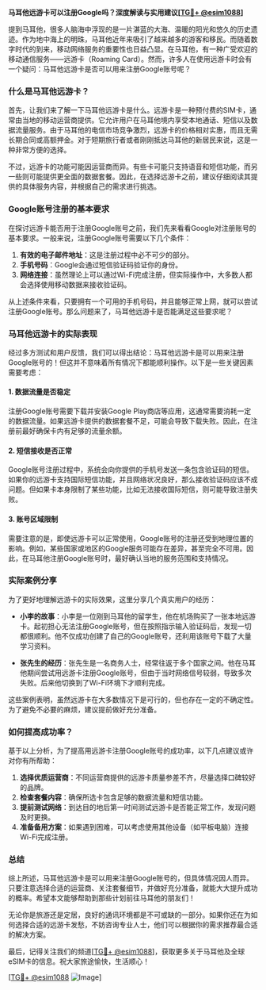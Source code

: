 **马耳他远游卡可以注册Google吗？深度解读与实用建议[[TG💪+ @esim1088](https://t.me/s/esim1088)]**

提到马耳他，很多人脑海中浮现的是一片湛蓝的大海、温暖的阳光和悠久的历史遗迹。作为地中海上的明珠，马耳他近年来吸引了越来越多的游客和移民。而随着数字时代的到来，移动网络服务的重要性也日益凸显。在马耳他，有一种广受欢迎的移动通信服务——远游卡（Roaming Card）。然而，许多人在使用远游卡时会有一个疑问：马耳他远游卡是否可以用来注册Google账号呢？

### 什么是马耳他远游卡？

首先，让我们来了解一下马耳他远游卡是什么。远游卡是一种预付费的SIM卡，通常由当地的移动运营商提供。它允许用户在马耳他境内享受本地通话、短信以及数据流量服务。由于马耳他的电信市场竞争激烈，远游卡的价格相对实惠，而且无需长期合同或高额押金。对于短期旅行者或者刚刚抵达马耳他的新居民来说，这是一种非常方便的选择。

不过，远游卡的功能可能因运营商而异。有些卡可能只支持语音和短信功能，而另一些则可能提供更全面的数据套餐。因此，在选择远游卡之前，建议仔细阅读其提供的具体服务内容，并根据自己的需求进行挑选。

### Google账号注册的基本要求

在探讨远游卡能否用于注册Google账号之前，我们先来看看Google对注册账号的基本要求。一般来说，注册Google账号需要以下几个条件：

1. **有效的电子邮件地址**：这是注册过程中必不可少的部分。
2. **手机号码**：Google会通过短信验证码验证你的身份。
3. **网络连接**：虽然理论上可以通过Wi-Fi完成注册，但实际操作中，大多数人都会选择使用移动数据来接收验证码。

从上述条件来看，只要拥有一个可用的手机号码，并且能够正常上网，就可以尝试注册Google账号。那么问题来了，马耳他远游卡是否能满足这些要求呢？

### 马耳他远游卡的实际表现

经过多方测试和用户反馈，我们可以得出结论：马耳他远游卡是可以用来注册Google账号的！但这并不意味着所有情况下都能顺利操作。以下是一些关键因素需要考虑：

#### 1. 数据流量是否稳定
注册Google账号需要下载并安装Google Play商店等应用，这通常需要消耗一定的数据流量。如果远游卡提供的数据套餐不足，可能会导致下载失败。因此，在注册前最好确保卡内有足够的流量余额。

#### 2. 短信接收是否正常
Google账号注册过程中，系统会向你提供的手机号发送一条包含验证码的短信。如果你的远游卡支持国际短信功能，并且网络状况良好，那么接收验证码应该不成问题。但如果卡本身限制了某些功能，比如无法接收国际短信，则可能导致注册失败。

#### 3. 账号区域限制
需要注意的是，即使远游卡可以正常使用，Google账号的注册还受到地理位置的影响。例如，某些国家或地区的Google服务可能存在差异，甚至完全不可用。因此，在马耳他注册Google账号时，最好确认当地的服务范围和支持情况。

### 实际案例分享

为了更好地理解远游卡的实际效果，这里分享几个真实用户的经历：

- **小李的故事**：小李是一位刚到马耳他的留学生，他在机场购买了一张本地远游卡。起初担心无法注册Google账号，但在按照指示输入验证码后，发现一切都很顺利。他不仅成功创建了自己的Google账号，还利用该账号下载了大量学习资料。

- **张先生的经历**：张先生是一名商务人士，经常往返于多个国家之间。他在马耳他期间尝试用远游卡注册Google账号，但由于当时网络信号较弱，导致多次失败。后来他切换到了Wi-Fi环境下才顺利完成。

这些案例表明，虽然远游卡在大多数情况下是可行的，但也存在一定的不确定性。为了避免不必要的麻烦，建议提前做好充分准备。

### 如何提高成功率？

基于以上分析，为了提高用远游卡注册Google账号的成功率，以下几点建议或许对你有所帮助：

1. **选择优质运营商**：不同运营商提供的远游卡质量参差不齐，尽量选择口碑较好的品牌。
2. **检查套餐内容**：确保所选卡包含足够的数据流量和短信功能。
3. **提前测试网络**：到达目的地后第一时间测试远游卡是否能正常工作，发现问题及时更换。
4. **准备备用方案**：如果遇到困难，可以考虑使用其他设备（如平板电脑）连接Wi-Fi完成注册。

### 总结

综上所述，马耳他远游卡是可以用来注册Google账号的，但具体情况因人而异。只要注意选择合适的运营商、关注套餐细节，并做好充分准备，就能大大提升成功的概率。希望本文能够帮助到那些计划前往马耳他的朋友们！

无论你是旅游还是定居，良好的通讯环境都是不可或缺的一部分。如果你还在为如何选择合适的远游卡发愁，不妨咨询专业人士，他们可以根据你的需求推荐最合适的解决方案。

最后，记得关注我们的频道[[TG💪+ @esim1088](https://t.me/s/esim1088)]，获取更多关于马耳他及全球eSIM卡的信息。祝大家旅途愉快，生活顺心！

[[TG💪+ @esim1088](https://t.me/s/esim1088) ![Image](https://i.postimg.cc/4NQfJmqS/Snipaste-2025-05-13-00-14-12.png)]